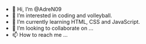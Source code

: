 - 👋 Hi, I’m @AdreN09
- 👀 I’m interested in coding and volleyball.
- 🌱 I’m currently learning HTML, CSS and JavaScript.
- 💞️ I’m looking to collaborate on ...
- 📫 How to reach me ...

<!---
AdreN09/AdreN09 is a ✨ special ✨ repository because its `README.md` (this file) appears on your GitHub profile.
You can click the Preview link to take a look at your changes.
--->
